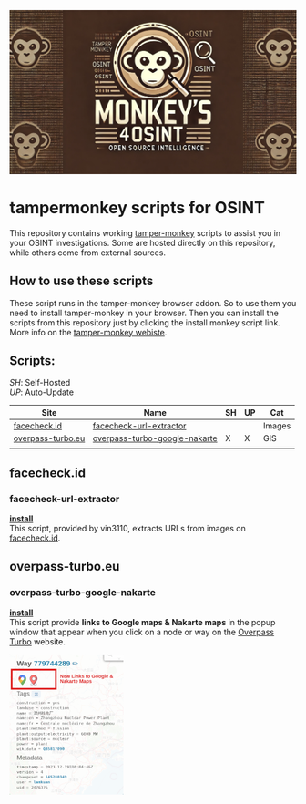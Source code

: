 ![Monkey's 4 OSINT](images/monkey-logo.png)

# tampermonkey scripts for OSINT
This repository contains working [tamper-monkey](https://www.tampermonkey.net/) scripts to assist you in your OSINT investigations. Some are hosted directly on this repository, while others come from external sources.

## How to use these scripts
These script runs in the tamper-monkey browser addon. So to use them you need to install tamper-monkey in your browser. Then you can install the scripts from this repository just by clicking the install monkey script link.\
More info on the [tamper-monkey webiste](https://www.tampermonkey.net/).

## Scripts:
*SH*: Self-Hosted\
*UP*: Auto-Update

| Site | Name | SH | UP | Cat |
|------|------|-------------|-------------|-----|
| [facecheck.id](https://facecheck.id)              | [facecheck-url-extractor](#facecheck-url-extractor) |   |   | Images |
| [overpass-turbo.eu](https://overpass-turbo.eu)    | [overpass-turbo-google-nakarte](#overpass-turbo.eu)    | X | X | GIS |
|                                                   |                                                     |   |   |      |


## facecheck.id
### facecheck-url-extractor
**[install](https://github.com/vin3110/facecheck.id-results-extractor/raw/refs/heads/main/facecheck-url-extractor-desktop&mobile.user.js)**\
This script, provided by vin3110, extracts URLs from images on [facecheck.id](https://facecheck.id).




## overpass-turbo.eu
### overpass-turbo-google-nakarte
**[install](https://raw.githubusercontent.com/markcla16/tampermonkey-scripts/main/tampermonkey-scripts/overpass-turbo-google-nakarte.user.js)**\
This script provide **links to Google maps & Nakarte maps** in the popup window that appear when you click on a node or way on the [Overpass Turbo](https://overpass-turbo.eu/) website.

![overpass demo](images/overpass-tubo-google-nakarte-example.png)

